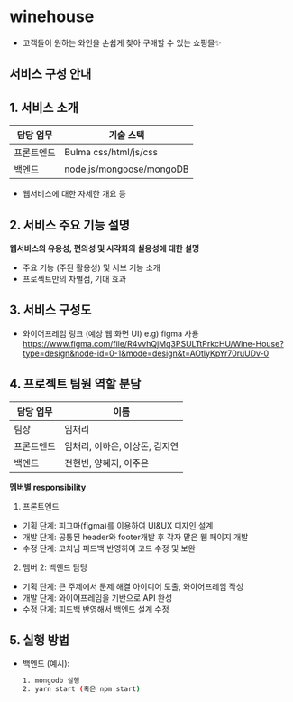 # winehouse

- 고객들이 원하는 와인을 손쉽게 찾아 구매할 수 있는 쇼핑몰✨

## 서비스 구성 안내

## 1. 서비스 소개

| 담당 업무  | 기술 스택                |
| ---------- | ------------------------ |
| 프론트엔드 | Bulma css/html/js/css    |
| 백엔드     | node.js/mongoose/mongoDB |

- 웹서비스에 대한 자세한 개요 등

## 2. 서비스 주요 기능 설명

**웹서비스의 유용성, 편의성 및 시각화의 실용성에 대한 설명**

- 주요 기능 (주된 활용성) 및 서브 기능 소개
- 프로젝트만의 차별점, 기대 효과

## 3. 서비스 구성도

- 와이어프레임 링크 (예상 웹 화면 UI) e.g) figma 사용
  https://www.figma.com/file/R4vvhQjMq3PSULTtPrkcHU/Wine-House?type=design&node-id=0-1&mode=design&t=AOtlyKpYr70ruUDv-0

## 4. 프로젝트 팀원 역할 분담

| 담당 업무  | 이름                           |
| ---------- | ------------------------------ |
| 팀장       | 임채리                         |
| 프론트엔드 | 임채리, 이하은, 이상돈, 김지연 |
| 백엔드     | 전현빈, 양혜지, 이주은         |

**멤버별 responsibility**

1. 프론트엔드

- 기획 단계: 피그마(figma)를 이용하여 UI&UX 디자인 설계
- 개발 단계: 공통된 header와 footer개발 후 각자 맡은 웹 페이지 개발
- 수정 단계: 코치님 피드백 반영하여 코드 수정 및 보완

2. 멤버 2: 백엔드 담당

- 기획 단계: 큰 주제에서 문제 해결 아이디어 도출, 와이어프레임 작성
- 개발 단계: 와이어프레임을 기반으로 API 완성
- 수정 단계: 피드백 반영해서 백엔드 설계 수정

## 5. 실행 방법

- 백엔드 (예시):
  ```bash
  1. mongodb 실행
  2. yarn start (혹은 npm start)
  ```
